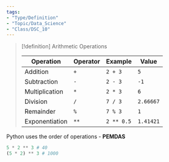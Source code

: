```yaml
---
tags:
- "Type/Definition"
- "Topic/Data_Science"
- "Class/DSC_10"
---
```

> [!definition] Arithmetic Operations  
>  
> |Operation|Operator|Example|Value|  
> |---|---|---|---|  
> |Addition|`+`|`2 + 3`|`5`|  
> |Subtraction|`-`|`2 - 3`|`-1`|  
> |Multiplication|`*`|`2 * 3`|`6`|  
> |Division|`/`|`7 / 3`|`2.66667`|  
> |Remainder|`%`|`7 % 3`|`1`|  
> |Exponentiation|`**`|`2 ** 0.5`|`1.41421`|  

Python uses the order of operations - **PEMDAS**  

```py  
5 * 2 ** 3 # 40  
(5 * 2) ** 3 # 1000  
```  
